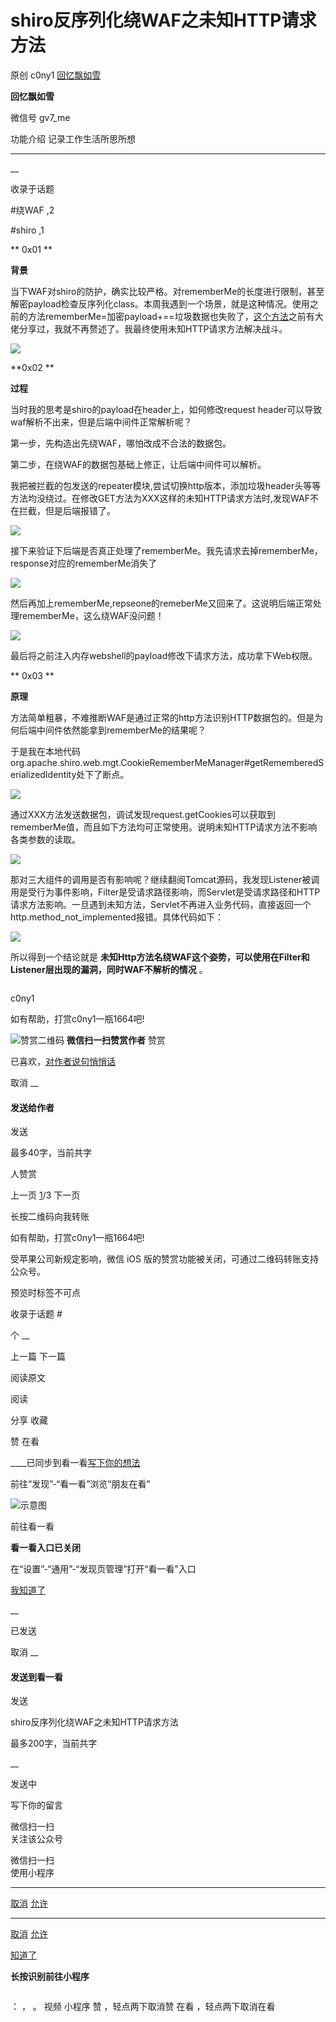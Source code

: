 #  shiro反序列化绕WAF之未知HTTP请求方法

原创 c0ny1 [ 回忆飘如雪 ](javascript:void\(0\);)

**回忆飘如雪** ![]()

微信号 gv7_me

功能介绍 记录工作生活所思所想

____

__

收录于话题

#绕WAF ,2

#shiro ,1

  

**  0x01 **

 **背景**

  

当下WAF对shiro的防护，确实比较严格。对rememberMe的长度进行限制，甚至解密payload检查反序列化class。本周我遇到一个场景，就是这种情况。使用之前的方法rememberMe=加密payload+==垃圾数据也失败了，[这个方法](https://mp.weixin.qq.com/s?__biz=MzkyMDIxMjE5MA==&mid=2247484124&idx=1&sn=c258b2b5ee70b70b5464f47a975edc52&scene=21#wechat_redirect)之前有大佬分享过，我就不再赘述了。我最终使用未知HTTP请求方法解决战斗。

![](http://hk-proxy.gitwarp.com/https://raw.githubusercontent.com/tuchuang9/tc1/refs/heads/main/public/20210830120625.png)

  

  **0x02  **

 **过程**

  

当时我的思考是shiro的payload在header上，如何修改request header可以导致waf解析不出来，但是后端中间件正常解析呢？

  

第一步，先构造出先绕WAF，哪怕改成不合法的数据包。

第二步，在绕WAF的数据包基础上修正，让后端中间件可以解析。

  

我把被拦截的包发送的repeater模块,尝试切换http版本，添加垃圾header头等等方法均没绕过。在修改GET方法为XXX这样的未知HTTP请求方法时,发现WAF不在拦截，但是后端报错了。

![](http://hk-proxy.gitwarp.com/https://raw.githubusercontent.com/tuchuang9/tc1/refs/heads/main/public/20210830120627.png)

接下来验证下后端是否真正处理了rememberMe。我先请求去掉rememberMe，response对应的rememberMe消失了

![](http://hk-proxy.gitwarp.com/https://raw.githubusercontent.com/tuchuang9/tc1/refs/heads/main/public/20210830120629.png)  

然后再加上rememberMe,repseone的remeberMe又回来了。这说明后端正常处理rememberMe，这么绕WAF没问题！

![](http://hk-proxy.gitwarp.com/https://raw.githubusercontent.com/tuchuang9/tc1/refs/heads/main/public/20210830120632.png)

最后将之前注入内存webshell的payload修改下请求方法，成功拿下Web权限。

  

 **  0x03 **

 **原理**

  

方法简单粗暴，不难推断WAF是通过正常的http方法识别HTTP数据包的。但是为何后端中间件依然能拿到rememberMe的结果呢？

  

于是我在本地代码org.apache.shiro.web.mgt.CookieRememberMeManager#getRememberedSerializedIdentity处下了断点。

![](http://hk-proxy.gitwarp.com/https://raw.githubusercontent.com/tuchuang9/tc1/refs/heads/main/public/20210830120633.png)

通过XXX方法发送数据包，调试发现request.getCookies可以获取到rememberMe值，而且如下方法均可正常使用。说明未知HTTP请求方法不影响各类参数的读取。

![](http://hk-proxy.gitwarp.com/https://raw.githubusercontent.com/tuchuang9/tc1/refs/heads/main/public/20210830120636.png)

那对三大组件的调用是否有影响呢？继续翻阅Tomcat源码，我发现Listener被调用是受行为事件影响，Filter是受请求路径影响，而Servlet是受请求路径和HTTP请求方法影响。一旦遇到未知方法，Servlet不再进入业务代码，直接返回一个http.method_not_implemented报错。具体代码如下：

![](http://hk-proxy.gitwarp.com/https://raw.githubusercontent.com/tuchuang9/tc1/refs/heads/main/public/20210830120637.png)

所以得到一个结论就是 **未知Http方法名绕WAF这个姿势，可以使用在Filter和Listener层出现的漏洞，同时WAF不解析的情况** 。  

![]()

c0ny1

如有帮助，打赏c0ny1一瓶1664吧!

![赞赏二维码]() **微信扫一扫赞赏作者** 赞赏

已喜欢，[对作者说句悄悄话](javascript:;)

取消 __

#### 发送给作者

发送

最多40字，当前共字

[](javascript:;) 人赞赏

上一页 [1](javascript:;)/3 下一页

长按二维码向我转账

如有帮助，打赏c0ny1一瓶1664吧!

受苹果公司新规定影响，微信 iOS 版的赞赏功能被关闭，可通过二维码转账支持公众号。

预览时标签不可点

收录于话题 #

个 __

上一篇 下一篇

阅读原文

阅读

分享 收藏

赞 在看

____已同步到看一看[写下你的想法](javascript:;)

前往“发现”-“看一看”浏览“朋友在看”

![示意图](//res.wx.qq.com/mmbizwap/zh_CN/htmledition/images/pic/appmsg/pic_like_comment55871f.png)

前往看一看

**看一看入口已关闭**

在“设置”-“通用”-“发现页管理”打开“看一看”入口

[我知道了](javascript:;)

__

已发送

取消 __

####  发送到看一看

发送

shiro反序列化绕WAF之未知HTTP请求方法

最多200字，当前共字

__

发送中

写下你的留言

微信扫一扫  
关注该公众号

微信扫一扫  
使用小程序

****

[取消](javascript:void\(0\);) [允许](javascript:void\(0\);)

****

[取消](javascript:void\(0\);) [允许](javascript:void\(0\);)

[知道了](javascript:;)

**长按识别前往小程序**

![]()

： ， 。 视频 小程序 赞 ，轻点两下取消赞 在看 ，轻点两下取消在看

